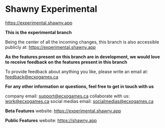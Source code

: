 # Shawny Experimental

https://experimental.shawny.app

**This is the experimental branch**

Being the center of all the incoming changes, this branch is also accessible publicly at: https://experimental.shawny.app


**As the features present on this branch are in development, we would love to receive feedback on the features present in this branch**

To provide feedback about anything you like, please write an email at: feedback@ecxogames.ca



**For any other information or questions, feel free to get in touch with us**

company email: support@ecxogames.ca
collaborate with us: work@ecxogames.ca
social medias email: socialmedias@ecxogames.ca

__Beta Features__
website: https://experimental.shawny.app

__Public Features__
website: https://shawny.app